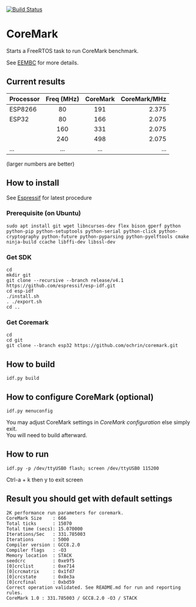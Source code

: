 [![Build Status](https://travis-ci.com/ochrin/coremark.svg?branch=master)](https://travis-ci.com/ochrin/coremark)

# CoreMark
Starts a FreeRTOS task to run CoreMark benchmark.

See [EEMBC](https://github.com/eembc/coremark) for more details.

## Current results

| Processor     | Freq (MHz)   | CoreMark      | CoreMark/MHz  |
| ------------- | :----------: | :-----------: | ------------: |
| ESP8266       | 80           | 191           | 2.375         |
| ESP32         | 80           | 166           | 2.075         |
|               | 160          | 331           | 2.075         |
|               | 240          | 498           | 2.075         |
| ...           | ...          | ...           |   ...         |

(larger numbers are better)

## How to install
See [Espressif](https://docs.espressif.com/projects/esp-idf/en/v4.0/get-started/index.html#installation-step-by-step) for latest procedure

### Prerequisite (on Ubuntu)
```
sudo apt install git wget libncurses-dev flex bison gperf python python-pip python-setuptools python-serial python-click python-cryptography python-future python-pyparsing python-pyelftools cmake ninja-build ccache libffi-dev libssl-dev
```

### Get SDK
```
cd
mkdir git
git clone --recursive --branch release/v4.1 https://github.com/espressif/esp-idf.git
cd esp-idf
./install.sh
. ./export.sh
cd ..
```

### Get Coremark
```
cd 
cd git
git clone --branch esp32 https://github.com/ochrin/coremark.git 
```

## How to build
```
idf.py build
```
## How to configure CoreMark (optional)
```
idf.py menuconfig
```
You may adjust CoreMark settings in _CoreMark configuration_ else simply exit.  
You will need to build afterward.

## How to run
```
idf.py -p /dev/ttyUSB0 flash; screen /dev/ttyUSB0 115200
```
Ctrl-a + k then y to exit screen

## Result you should get with default settings
```
2K performance run parameters for coremark.
CoreMark Size    : 666
Total ticks      : 15070
Total time (secs): 15.070000
Iterations/Sec   : 331.785003
Iterations       : 5000
Compiler version : GCC8.2.0
Compiler flags   : -O3
Memory location  : STACK
seedcrc          : 0xe9f5
[0]crclist       : 0xe714
[0]crcmatrix     : 0x1fd7
[0]crcstate      : 0x8e3a
[0]crcfinal      : 0xbd59
Correct operation validated. See README.md for run and reporting rules.
CoreMark 1.0 : 331.785003 / GCC8.2.0 -O3 / STACK
```
